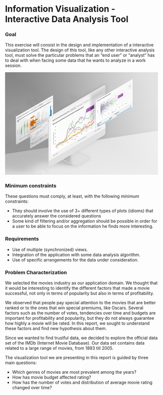 <h1>Information Visualization - Interactive Data Analysis Tool</h1>

<h3>Goal</h3>
<p>This exercise will consist in the design and implementation of a interactive visualization tool. The design of this tool, like any other interactive analysis tool, must solve the particular problems that an “end user” or “analyst” has to deal with when facing some data that he wants to analyze in a work session.<p>
  
![alt text](https://github.com/yerai/yerai.github.io/blob/master/images/rstudio.jpg?raw=true)

<h3>Minimum constraints</h3>
<p>These questions must comply, at least, with the following minimum constraints:</p>
<ul>
  <li>They should involve the use of 3+ different types of plots (idioms) that accurately answer the considered questions</li>
  <li>Some kind of filtering and/or aggregation should be possible in order for a user to be able to focus on the information he finds more interesting.</li>
</ul>

<h3>Requirements</h3>
<ul>
  <li>Use of multiple (synchronized) views.</li>
  <li>Integration of the application with some data analysis algorithm.</li>
  <li>Use of specific arrangements for the data under consideration. </li>
</ul>

<h3>Problem Characterization</h3>
<p>We selected the movies industry as our application domain. We thought that it would be interesting to identify the different factors that made a movie successful, not only in terms of popularity but also in terms of profitability.</p>

<p>We observed that people pay special attention to the movies that are better ranked or to the ones that win special premiums, like Oscars. Several factors such as the number of votes, tendencies over time and budgets are important for profitability and popularity, but they do not always guarantee how highly a movie will be rated. In this report, we sought to understand these factors and find new hypothesis about them.</p> 

<p>Since we wanted to find trustful data, we decided to explore the official data set of the IMDb (Internet Movie Database). Our data set contains data related to a large range of movies, from 1893 till 2005. </p>
 
<p>The visualization tool we are presenting in this report is guided by three main questions:</p>
<ul>
  <li>Which genres of movies are most prevalent among the years?</li>
  <li>How has movie budget affected rating?</li>
  <li>How has the number of votes and distribution of average movie rating changed over time?</li>
</ul>
